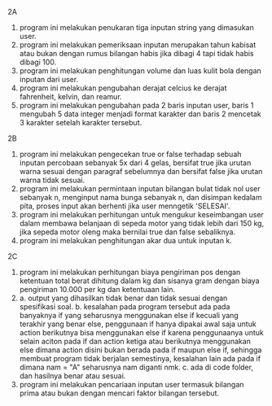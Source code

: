 2A
1) program ini melakukan penukaran tiga inputan string yang dimasukan user.
2) program ini melakukan pemeriksaan inputan merupakan tahun kabisat atau bukan dengan rumus bilangan habis jika dibagi 4 tapi tidak habis dibagi 100.
3) program ini melakukan penghitungan volume dan luas kulit bola dengan inputan dari user.
4) program ini melakukan pengubahan derajat celcius ke derajat fahrenheit, kelvin, dan reamur.
5) program ini melakukan pengubahan pada 2 baris inputan user, baris 1 mengubah 5 data integer menjadi format karakter dan baris 2 mencetak 3 karakter setelah karakter tersebut.

2B
1) program ini melakukan pengecekan true or false terhadap sebuah inputan percobaan sebanyak 5x dari 4 gelas, bersifat true jika urutan warna sesuai dengan paragraf sebelumnya dan bersifat false jika urutan warna tidak sesuai.
2) program ini melakukan permintaan inputan bilangan bulat tidak nol user sebanyak n, menginput nama bunga sebanyak n, dan disimpan kedalam pita, proses input akan berhenti jika user menngetik 'SELESAI'.
3) program ini melakukan perhitungan untuk mengukur keseimbangan user dalam membawa belanjaan di sepeda motor yang tidak lebih dari 150 kg, jika sepeda motor oleng maka bernilai true dan false sebaliknya.
4) program ini melakukan penghitungan akar dua untuk inputan k.

2C
1) program ini melakukan perhitungan biaya pengiriman pos dengan ketentuan total berat dihitung dalam kg dan sisanya gram dengan biaya pengiriman 10.000 per kg dan ketentuaan lain.
2) a. output yang dihasilkan tidak benar dan tidak sesuai dengan spesifikasi soal. b. kesalahan pada program tersebut ada pada banyaknya if yang seharusnya menggunakan else if kecuali yang terakhir
yang benar else, penggunaan if hanya dipakai awal saja untuk action berikutnya bisa menggunakan else if karena penggunaanya untuk selain aciton pada if dan action ketiga atau berikutnya menggunakan else dimana action disini bukan berada pada if maupun else if, sehingga membuat program tidak berjalan semestinya, kesalahan lain ada pada if dimana nam = "A" seharusnya nam diganti nmk. c. ada di code folder, dan hasilnya benar atau sesuai.
3) program ini melakukan pencariaan inputan user termasuk bilangan prima atau bukan dengan mencari faktor bilangan tersebut.

